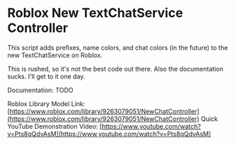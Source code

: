 # Roblox New TextChatService Controller

This script adds prefixes, name colors, and chat colors (in the future) to the new TextChatService on Roblox.

This is rushed, so it's not the best code out there. Also the documentation sucks. I'll get to it one day.

Documentation: TODO

Roblox Library Model Link: [https://www.roblox.com/library/9263079051/NewChatController](https://www.roblox.com/library/9263079051/NewChatController)
Quick YouTube Demonstration Video: [https://www.youtube.com/watch?v=Pts8qQdvAsM](https://www.youtube.com/watch?v=Pts8qQdvAsM)
